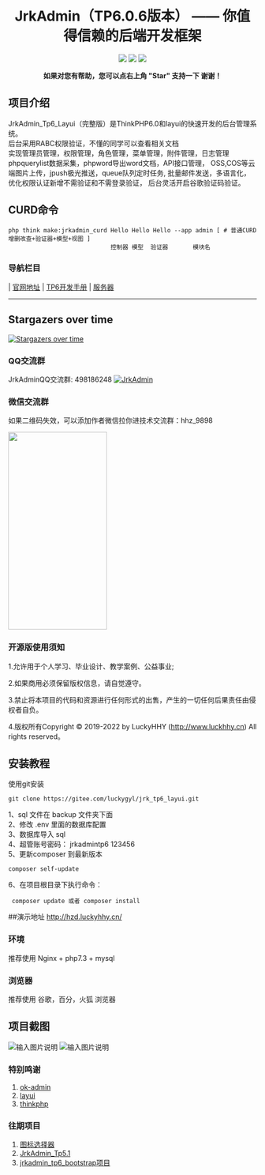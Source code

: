 <h1 align="center"> JrkAdmin（TP6.0.6版本） —— 你值得信赖的后端开发框架</h1> 
<p align="center">
<img src="https://gitee.com/luckygyl/jrk_tp6_layui/badge/star.svg?theme=dark"  /> 
<img src="https://gitee.com/luckygyl/jrk_tp6_layui/badge/fork.svg?theme=dark"  /> 
<a href="http://www.php.net/" target="_blank">
<img src="https://img.shields.io/badge/php-%3E%3D7.1-8892BF.svg"  /> 
</a>

</p>
<p align="center">    
    <b>如果对您有帮助，您可以点右上角 "Star" 支持一下 谢谢！</b>
</p>


## 项目介绍
JrkAdmin_Tp6_Layui（完整版）是ThinkPHP6.0和layui的快速开发的后台管理系统。<br>
后台采用RABC权限验证，不懂的同学可以查看相关文档<br>
实现管理员管理，权限管理，角色管理，菜单管理，附件管理，日志管理
phpquerylist数据采集，phpword导出word文档，API接口管理，
OSS,COS等云端图片上传，jpush极光推送，queue队列定时任务,
批量邮件发送，多语言化，优化权限认证新增不需验证和不需登录验证，
后台灵活开启谷歌验证码验证。

## CURD命令

~~~
php think make:jrkadmin_curd Hello Hello Hello --app admin [ # 普通CURD增删改查+验证器+模型+视图 ]
                             控制器 模型  验证器       模块名 
~~~

### 导航栏目


 | [官网地址](http://www.luckyhhy.cn)
 | [TP6开发手册](https://www.kancloud.cn/manual/thinkphp6_0/1037479)
 | [服务器](https://promotion.aliyun.com/ntms/yunparter/invite.html?userCode=dligum2z)

- - -

## Stargazers over time
[![Stargazers over time](https://whnb.wang/img/luckygyl/jrk_tp6_layui)](https://whnb.wang/luckygyl/jrk_tp6_layui)



### QQ交流群
 JrkAdminQQ交流群: 498186248 <a target="_blank" href="//shang.qq.com/wpa/qunwpa?idkey=9ad90a1a2a7cd611cc3343b9b8f59a8ab2a8bbffa2bed243344c41824ebc7f35"><img border="0" src="//pub.idqqimg.com/wpa/images/group.png" alt="JrkAdmin" title="JrkAdmin"></a>

### 微信交流群
如果二维码失效，可以添加作者微信拉你进技术交流群：hhz_9898

<img src="https://images.gitee.com/uploads/images/2021/0519/102258_6bba489f_1513275.png" width="200" height="400" alt="" />


### 开源版使用须知
1.允许用于个人学习、毕业设计、教学案例、公益事业;

2.如果商用必须保留版权信息，请自觉遵守。

3.禁止将本项目的代码和资源进行任何形式的出售，产生的一切任何后果责任由侵权者自负。

4.版权所有Copyright © 2019-2022 by LuckyHHY (http://www.luckhhy.cn) All rights reserved。



## 安装教程

使用git安装
~~~
git clone https://gitee.com/luckygyl/jrk_tp6_layui.git
~~~

1、sql 文件在 backup 文件夹下面 <br>
2、修改 .env 里面的数据库配置  <br>
3、数据库导入 sql <br>
4、超管账号密码： jrkadmintp6   123456 <br>
5、更新composer 到最新版本
~~~
composer self-update
~~~
6、在项目根目录下执行命令：
~~~
 composer update 或者 composer install
~~~


##演示地址
http://hzd.luckyhhy.cn/

### 环境
推荐使用 Nginx + php7.3 + mysql 

### 浏览器
推荐使用 谷歌，百分，火狐 浏览器

## 项目截图
![输入图片说明](https://images.gitee.com/uploads/images/2020/0702/221414_cbdabe55_1513275.png "2020-7-2 22-7-30.png")
![输入图片说明](https://images.gitee.com/uploads/images/2020/0702/221428_bece0912_1513275.png "2020-7-2 22-7-56.png")

### 特别鸣谢

1. [ok-admin](https://gitee.com/bobi1234/ok-admin/tree/v2.0/)
2. [layui](http://www.layui.com)
3. [thinkphp](http://www.thinkphp.cn)


### 往期项目

1. [图标选择器](https://gitee.com/luckygyl/iconFonts)
2. [JrkAdmin_Tp5.1](https://gitee.com/luckygyl/JrkAdmin)
2. [jrkadmin_tp6_bootstrap项目](https://gitee.com/luckygyl/jrk_tp6_hhy)